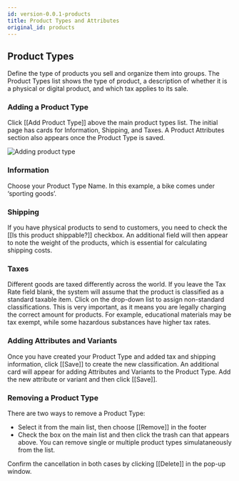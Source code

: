 ```yaml
---
id: version-0.0.1-products
title: Product Types and Attributes
original_id: products
---
```


## Product Types

Define the type of products you sell and organize them into groups. The Product Types list shows the type of product, a description of whether it is a physical or digital product, and which tax applies to its sale.


### Adding a Product Type

Click [[Add&nbsp;Product&nbsp;Type]] above the main product types list. The initial page has cards for Information, Shipping, and Taxes. A Product Attributes section also appears once the Product Type is saved.

![Adding product type](assets/dashboard-config/2.png)


### Information

Choose your Product Type Name. In this example, a bike comes under ‘sporting goods’.


### Shipping

If you have physical products to send to customers, you need to check the [[Is&nbsp;this&nbsp;product&nbsp;shippable?]] checkbox. An additional field will then appear to note the weight of the products, which is essential for calculating shipping costs.


### Taxes

Different goods are taxed differently across the world. If you leave the Tax Rate field blank, the system will assume that the product is classified as a standard taxable item. Click on the drop-down list to assign non-standard classifications. This is very important, as it means you are legally charging the correct amount for products. For example, educational materials may be tax exempt, while some hazardous substances have higher tax rates.


### Adding Attributes and Variants

Once you have created your Product Type and added tax and shipping information, click [[Save]] to create the new classification. An additional card will appear for adding Attributes and Variants to the Product Type. Add the new attribute or variant and then click [[Save]]. 


### Removing a Product Type

There are two ways to remove a Product Type:

- Select it from the main list, then choose [[Remove]] in the footer
- Check the box on the main list and then click the trash can that appears above. You can remove single or multiple product types simulataneously from the list.

Confirm the cancellation in both cases by clicking [[Delete]] in the pop-up window.
